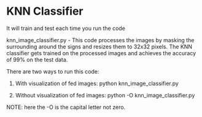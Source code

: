 # KNN Classifier

It will train and test each time you run the code

knn_image_classifier.py - This code processes the images by masking the surrounding around the signs and resizes them to 32x32 pixels.
The KNN classifier gets trained on the processed images and achieves the accuracy of 99% on the test data.

There are two ways to run this code:

1) With visualization of fed images:
python knn_image_classifier.py

2) Without visualization of fed images:
python -O knn_image_classifier.py

NOTE: here the -O is the capital letter not zero.
